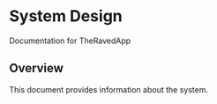 # System Design

Documentation for TheRavedApp

## Overview

This document provides information about the system.
